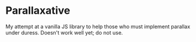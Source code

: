 # Parallaxative

My attempt at a vanilla JS library to help those who must implement parallax under duress. Doesn't work well yet; do not use.